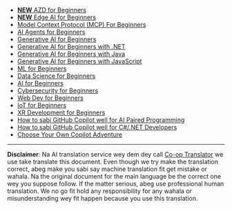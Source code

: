 <!--
CO_OP_TRANSLATOR_METADATA:
{
  "original_hash": "1ca17f25db3762aab74c3543070fcfc0",
  "translation_date": "2025-10-22T11:18:36+00:00",
  "source_file": "src/co_op_translator/templates/other_courses.md",
  "language_code": "pcm"
}
-->
<!-- CO-OP TRANSLATOR OTHER COURSES START -->
- [**NEW** AZD for Beginners](https://github.com/microsoft/AZD-for-beginners?WT.mc_id=academic-105485-koreyst)
- [**NEW** Edge AI for Beginners](https://github.com/microsoft/edgeai-for-beginners?WT.mc_id=academic-105485-koreyst)
- [Model Context Protocol (MCP) For Beginners](https://github.com/microsoft/mcp-for-beginners?WT.mc_id=academic-105485-koreyst)
- [AI Agents for Beginners](https://github.com/microsoft/ai-agents-for-beginners?WT.mc_id=academic-105485-koreyst)
- [Generative AI for Beginners](https://github.com/microsoft/generative-ai-for-beginners?WT.mc_id=academic-105485-koreyst)
- [Generative AI for Beginners with .NET](https://github.com/microsoft/Generative-AI-for-beginners-dotnet?WT.mc_id=academic-105485-koreyst)
- [Generative AI for Beginners with Java](https://github.com/microsoft/generative-ai-for-beginners-java?WT.mc_id=academic-105485-koreyst)
- [Generative AI for Beginners with JavaScript](https://github.com/microsoft/generative-ai-with-javascript?WT.mc_id=academic-105485-koreyst)
- [ML for Beginners](https://akams/ml-beginners?WT.mc_id=academic-105485-koreyst)
- [Data Science for Beginners](https://aka.ms/datascience-beginners?WT.mc_id=academic-105485-koreyst)
- [AI for Beginners](https://aka.ms/ai-beginners?WT.mc_id=academic-105485-koreyst)
- [Cybersecurity for Beginners](https://github.com/microsoft/Security-101?WT.mc_id=academic-96948-sayoung)
- [Web Dev for Beginners](https://aka.ms/webdev-beginners?WT.mc_id=academic-105485-koreyst)
- [IoT for Beginners](https://aka.ms/iot-beginners?WT.mc_id=academic-105485-koreyst)
- [XR Development for Beginners](https://github.com/microsoft/xr-development-for-beginners?WT.mc_id=academic-105485-koreyst)
- [How to sabi GitHub Copilot well for AI Paired Programming](https://aka.ms/GitHubCopilotAI?WT.mc_id=academic-105485-koreyst)
- [How to sabi GitHub Copilot well for C#/.NET Developers](https://github.com/microsoft/mastering-github-copilot-for-dotnet-csharp-developers?WT.mc_id=academic-105485-koreyst)
- [Choose Your Own Copilot Adventure](https://github.com/microsoft/CopilotAdventures?WT.mc_id=academic-105485-koreyst)
<!-- CO-OP TRANSLATOR OTHER COURSES END -->

---

**Disclaimer**:
Na AI translation service wey dem dey call [Co-op Translator](https://github.com/Azure/co-op-translator) we use take translate this document. Even though we try make the translation correct, abeg make you sabi say machine translation fit get mistake or wahala. Na the original document for the main language be the correct one wey you suppose follow. If the matter serious, abeg use professional human translation. We no go fit hold any responsibility for any wahala or misunderstanding wey fit happen because you use this translation.